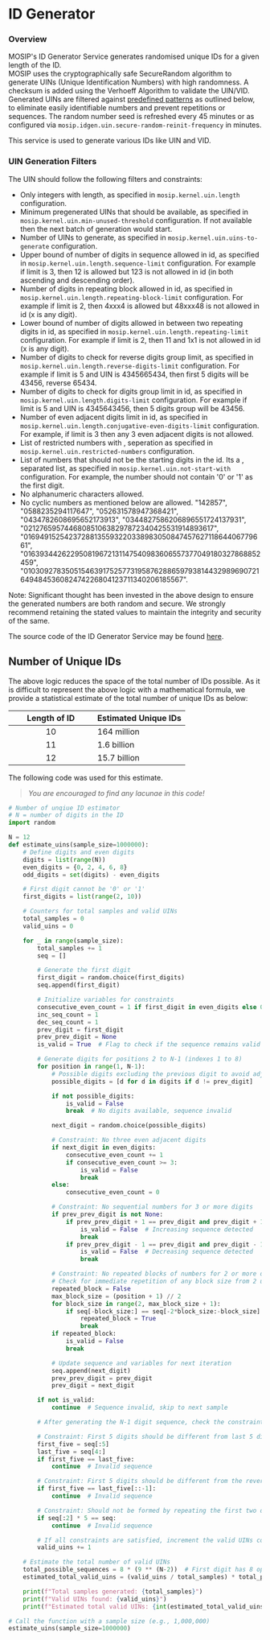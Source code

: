 # ID Generator

### Overview

MOSIP's ID Generator Service generates randomised unique IDs for a given length of the ID.\
MOSIP uses the cryptographically safe SecureRandom algorithm to generate UINs (Unique Identification Numbers) with high randomness. A checksum is added using the Verhoeff Algorithm to validate the UIN/VID. Generated UINs are filtered against [predefined patterns](https://docs.mosip.io/1.2.0/modules/commons/id-generator#uin-generation-filters) as outlined below, to eliminate easily identifiable numbers and prevent repetitions or sequences. The random number seed is refreshed every 45 minutes or as configured via `mosip.idgen.uin.secure-random-reinit-frequency` in minutes.

This service is used to generate various IDs like UIN and VID.

### UIN Generation Filters

&#x20;The UIN should follow the following filters and constraints:

* Only integers with length, as specified in `mosip.kernel.uin.length` configuration.
* Minimum pregenerated UINs that should be available, as specified in `mosip.kernel.uin.min-unused-threshold` configuration. If not available then the next batch of generation would start.
* Number of UINs to generate, as specified in `mosip.kernel.uin.uins-to-generate` configuration.
* Upper bound of number of digits in sequence allowed in id, as specified in `mosip.kernel.uin.length.sequence-limit` configuration. For example if limit is 3, then 12 is allowed but 123 is not allowed in id (in both ascending and descending order).
* Number of digits in repeating block allowed in id, as specified in `mosip.kernel.uin.length.repeating-block-limit` configuration. For example if limit is 2, then 4xxx4 is allowed but 48xxx48 is not allowed in id (x is any digit).
* Lower bound of number of digits allowed in between two repeating digits in id, as specified in `mosip.kernel.uin.length.repeating-limit` configuration. For example if limit is 2, then 11 and 1x1 is not allowed in id (x is any digit).
* Number of digits to check for reverse digits group limit, as specified in `mosip.kernel.uin.length.reverse-digits-limit` configuration. For example if limit is 5 and UIN is 4345665434, then first 5 digits will be 43456, reverse 65434.
* Number of digits to check for digits group limit in id, as specified in `mosip.kernel.uin.length.digits-limit` configuration. For example if limit is 5 and UIN is 4345643456, then 5 digits group will be 43456.
* Number of even adjacent digits limit in id, as specified in `mosip.kernel.uin.length.conjugative-even-digits-limit` configuration. For example, if limit is 3 then any 3 even adjacent digits is not allowed.
* List of restricted numbers with , seperation as specified in `mosip.kernel.uin.restricted-numbers` configuration.
* List of numbers that should not be the starting digits in the id. Its a , separated list, as specified in `mosip.kernel.uin.not-start-with` configuration. For example, the number should not contain '0' or '1' as the first digit.
* No alphanumeric characters allowed.
* No cyclic numbers as mentioned below are allowed. "142857", "0588235294117647", "052631578947368421", "0434782608695652173913", "0344827586206896551724137931", "0212765957446808510638297872340425531914893617", "0169491525423728813559322033898305084745762711864406779661", "016393442622950819672131147540983606557377049180327868852459", "010309278350515463917525773195876288659793814432989690721649484536082474226804123711340206185567".

Note: Significant thought has been invested in the above design to ensure the generated numbers are both random and secure. We strongly recommend retaining the stated values to maintain the integrity and security of the same.

The source code of the ID Generator Service may be found [here](https://github.com/mosip/commons/tree/release-1.2.0/kernel/kernel-idgenerator-service).

## Number of Unique IDs

The above logic reduces the space of the total number of IDs possible.  As it is difficult to represent the above logic with a mathematical formula, we provide a statistical estimate of the total number of unique IDs as below:

<table data-full-width="false"><thead><tr><th width="153" align="center">Length of ID</th><th>Estimated Unique IDs</th></tr></thead><tbody><tr><td align="center">              10</td><td>164 million</td></tr><tr><td align="center">              11</td><td>1.6 billion</td></tr><tr><td align="center">              12</td><td>15.7 billion</td></tr></tbody></table>

The following code was used for this estimate.

> _You are encouraged to find any lacunae in this code!_

```python
# Number of unqiue ID estimator
# N = number of digits in the ID
import random

N = 12
def estimate_uins(sample_size=1000000):
    # Define digits and even digits
    digits = list(range(N))
    even_digits = {0, 2, 4, 6, 8}
    odd_digits = set(digits) - even_digits

    # First digit cannot be '0' or '1'
    first_digits = list(range(2, 10))

    # Counters for total samples and valid UINs
    total_samples = 0
    valid_uins = 0

    for _ in range(sample_size):
        total_samples += 1
        seq = []

        # Generate the first digit
        first_digit = random.choice(first_digits)
        seq.append(first_digit)

        # Initialize variables for constraints
        consecutive_even_count = 1 if first_digit in even_digits else 0
        inc_seq_count = 1
        dec_seq_count = 1
        prev_digit = first_digit
        prev_prev_digit = None
        is_valid = True  # Flag to check if the sequence remains valid

        # Generate digits for positions 2 to N-1 (indexes 1 to 8)
        for position in range(1, N-1):
            # Possible digits excluding the previous digit to avoid adjacent repeats
            possible_digits = [d for d in digits if d != prev_digit]

            if not possible_digits:
                is_valid = False
                break  # No digits available, sequence invalid

            next_digit = random.choice(possible_digits)

            # Constraint: No three even adjacent digits
            if next_digit in even_digits:
                consecutive_even_count += 1
                if consecutive_even_count >= 3:
                    is_valid = False
                    break
            else:
                consecutive_even_count = 0

            # Constraint: No sequential numbers for 3 or more digits
            if prev_prev_digit is not None:
                if prev_prev_digit + 1 == prev_digit and prev_digit + 1 == next_digit:
                    is_valid = False  # Increasing sequence detected
                    break
                if prev_prev_digit - 1 == prev_digit and prev_digit - 1 == next_digit:
                    is_valid = False  # Decreasing sequence detected
                    break

            # Constraint: No repeated blocks of numbers for 2 or more digits
            # Check for immediate repetition of any block size from 2 up to half of the sequence so far
            repeated_block = False
            max_block_size = (position + 1) // 2
            for block_size in range(2, max_block_size + 1):
                if seq[-block_size:] == seq[-2*block_size:-block_size]:
                    repeated_block = True
                    break
            if repeated_block:
                is_valid = False
                break

            # Update sequence and variables for next iteration
            seq.append(next_digit)
            prev_prev_digit = prev_digit
            prev_digit = next_digit

        if not is_valid:
            continue  # Sequence invalid, skip to next sample

        # After generating the N-1 digit sequence, check the constraints involving the entire sequence

        # Constraint: First 5 digits should be different from last 5 digits
        first_five = seq[:5]
        last_five = seq[4:]
        if first_five == last_five:
            continue  # Invalid sequence

        # Constraint: First 5 digits should be different from the reverse of the last 5 digits
        if first_five == last_five[::-1]:
            continue  # Invalid sequence

        # Constraint: Should not be formed by repeating the first two digits five times
        if seq[:2] * 5 == seq:
            continue  # Invalid sequence

        # If all constraints are satisfied, increment the valid UINs counter
        valid_uins += 1

    # Estimate the total number of valid UINs
    total_possible_sequences = 8 * (9 ** (N-2))  # First digit has 8 options, next 8 digits have 9 options each
    estimated_total_valid_uins = (valid_uins / total_samples) * total_possible_sequences

    print(f"Total samples generated: {total_samples}")
    print(f"Valid UINs found: {valid_uins}")
    print(f"Estimated total valid UINs: {int(estimated_total_valid_uins)}")

# Call the function with a sample size (e.g., 1,000,000)
estimate_uins(sample_size=1000000)
```
